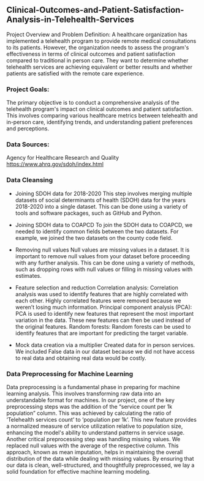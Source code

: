 ## Clinical-Outcomes-and-Patient-Satisfaction-Analysis-in-Telehealth-Services

Project Overview and Problem Definition:
A healthcare organization has implemented a telehealth program to provide remote medical consultations to its patients. However, the organization needs to assess the program's effectiveness in terms of clinical outcomes and 
patient satisfaction compared to traditional in person care. They want to determine whether telehealth services are achieving equivalent or better results and whether patients are satisfied with the remote care experience.

### Project Goals:
The primary objective is to conduct a comprehensive analysis of the telehealth program's impact on clinical outcomes and patient satisfaction. This involves comparing various healthcare metrics between telehealth and 
in-person care, identifying trends, and understanding patient preferences and perceptions.

### Data Sources:
Agency for Healthcare Research and Quality
 https://www.ahrq.gov/sdoh/index.html

### Data Cleansing
* Joining SDOH data for 2018-2020
This step involves merging multiple datasets of social determinants of health (SDOH) data for the years 2018-2020 into a single dataset. This can be done using a variety of tools and software packages, such as
GitHub and Python.
* Joining SDOH data to COAPCD
To join the SDOH data to COAPCD, we needed to identify common fields between the two datasets. For example, we  joined the two datasets on the county code field.

* Removing null values
Null values are missing values in a dataset. It is important to remove null values from your dataset before proceeding with any further analysis. This can be done using a variety of methods, such as dropping rows
with null values or filling in missing values with estimates.

* Feature selection and reduction
Correlation analysis: Correlation analysis was used to identify features that are highly correlated with each other. Highly correlated features were removed because we weren’t losing much information.
Principal component analysis (PCA): PCA is used to identify new features that represent the most important variation in the data. These new features can then be used instead of the original features.
Random forests: Random forests can be used to identify features that are important for predicting the target variable.

* Mock data creation via a multiplier
Created data for in person services. We included False data in our dataset because we did not have access to real data and obtaining real data would be costly.

### Data Preprocessing for Machine Learning
Data preprocessing is a fundamental phase in preparing for machine learning analysis. This involves transforming raw data into an understandable format for machines. In our project, one of the key preprocessing steps 
was the addition of the “service count per 1k population” column. This was achieved by calculating the ratio of ‘Telehealth services count’ to ‘population per 1k’. This new feature provides a normalized measure of service
utilization relative to population size, enhancing the model's ability to understand patterns in service usage. Another critical preprocessing step was handling missing values. We replaced null values with the average of
the respective column. This approach, known as mean imputation, helps in maintaining the overall distribution of the data while dealing with missing values. By ensuring that our data is clean, well-structured, and 
thoughtfully preprocessed, we lay a solid foundation for effective machine learning modeling.
